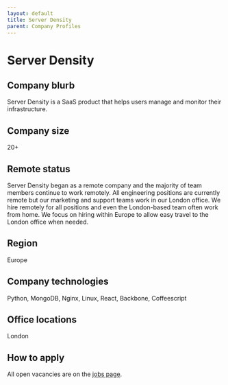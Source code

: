 ```yaml
---
layout: default
title: Server Density
parent: Company Profiles
---
```


# Server Density

## Company blurb

Server Density is a SaaS product that helps users manage and monitor their infrastructure.

## Company size

20+

## Remote status

Server Density began as a remote company and the majority of team members continue to work remotely. All engineering positions are currently remote but our marketing and support teams work in our London office. We hire remotely for all positions and even the London-based team often work from home. We focus on hiring within Europe to allow easy travel to the London office when needed.

## Region

Europe

## Company technologies

Python, MongoDB, Nginx, Linux, React, Backbone, Coffeescript

## Office locations

London

## How to apply

All open vacancies are on the [jobs page](https://www.serverdensity.com/jobs/).
